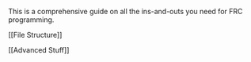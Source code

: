 This is a comprehensive guide on all the ins-and-outs you need for FRC programming. 

[[File Structure]]

[[Advanced Stuff]]